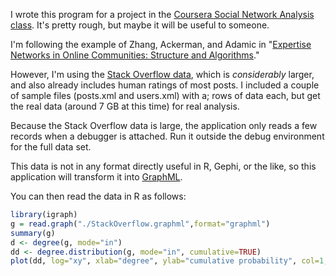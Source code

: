 I wrote this program for a project in the [Coursera Social Network Analysis class](https://www.coursera.org/course/sna). It's pretty rough, but maybe it will be useful to someone.

I'm following the example of Zhang, Ackerman, and Adamic in "[Expertise Networks in Online Communities: Structure and Algorithms](http://wwwconference.org/www2007/papers/paper516.pdf)." 

However, I'm using the [Stack Overflow data](http://www.clearbits.net/creators/146-stack-exchange-data-dump), which is *considerably* larger, and also already includes human ratings of most posts. I included a couple of sample files (posts.xml and users.xml) with a; rows of data each, but get the real data (around 7 GB at this time) for real analysis.

Because the Stack Overflow data is large, the application only reads a few records when a debugger is attached. Run it outside the debug environment for the full data set.

This data is not in any format directly useful in R, Gephi, or the like, so this application will transform it into [GraphML](http://graphml.graphdrawing.org/).

You can then read the data in R as follows:

```R
library(igraph)
g = read.graph("./StackOverflow.graphml",format="graphml")
summary(g)
d <- degree(g, mode="in")
dd <- degree.distribution(g, mode="in", cumulative=TRUE)
plot(dd, log="xy", xlab="degree", ylab="cumulative probability", col=1, main="Degree distribution")
```